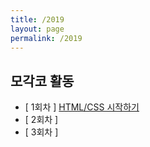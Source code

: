 ```yaml
---
title: /2019
layout: page
permalink: /2019
---
```


## 모각코 활동
- [ 1회차 ] [HTML/CSS 시작하기](https://dobiisfree.github.io/_post/2019/12/31)
- [ 2회차 ]
- [ 3회차 ]